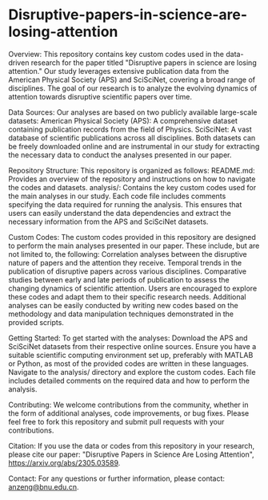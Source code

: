 # Disruptive-papers-in-science-are-losing-attention

Overview:
This repository contains key custom codes used in the data-driven research for the paper titled "Disruptive papers in science are losing attention." Our study leverages extensive publication data from the American Physical Society (APS) and SciSciNet, covering a broad range of disciplines. The goal of our research is to analyze the evolving dynamics of attention towards disruptive scientific papers over time.

Data Sources:
Our analyses are based on two publicly available large-scale datasets:
American Physical Society (APS): A comprehensive dataset containing publication records from the field of Physics.
SciSciNet: A vast database of scientific publications across all disciplines.
Both datasets can be freely downloaded online and are instrumental in our study for extracting the necessary data to conduct the analyses presented in our paper.

Repository Structure:
This repository is organized as follows:
README.md: Provides an overview of the repository and instructions on how to navigate the codes and datasets.
analysis/: Contains the key custom codes used for the main analyses in our study.
Each code file includes comments specifying the data required for running the analysis. This ensures that users can easily understand the data dependencies and extract the necessary information from the APS and SciSciNet datasets.

Custom Codes:
The custom codes provided in this repository are designed to perform the main analyses presented in our paper. These include, but are not limited to, the following:
Correlation analyses between the disruptive nature of papers and the attention they receive.
Temporal trends in the publication of disruptive papers across various disciplines.
Comparative studies between early and late periods of publication to assess the changing dynamics of scientific attention.
Users are encouraged to explore these codes and adapt them to their specific research needs. Additional analyses can be easily conducted by writing new codes based on the methodology and data manipulation techniques demonstrated in the provided scripts.

Getting Started:
To get started with the analyses:
Download the APS and SciSciNet datasets from their respective online sources.
Ensure you have a suitable scientific computing environment set up, preferably with MATLAB or Python, as most of the provided codes are written in these languages.
Navigate to the analysis/ directory and explore the custom codes. Each file includes detailed comments on the required data and how to perform the analysis.

Contributing:
We welcome contributions from the community, whether in the form of additional analyses, code improvements, or bug fixes. Please feel free to fork this repository and submit pull requests with your contributions.

Citation:
If you use the data or codes from this repository in your research, please cite our paper:
"Disruptive Papers in Science Are Losing Attention", https://arxiv.org/abs/2305.03589.

Contact:
For any questions or further information, please contact: anzeng@bnu.edu.cn.

